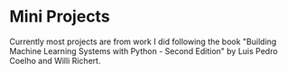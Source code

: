 # Mini Projects

Currently most projects are from work I did following the book "Building Machine Learning Systems with Python - Second Edition" by Luis Pedro Coelho and Willi Richert.